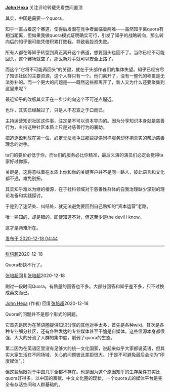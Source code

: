 [**John Hexa**](https://www.zhihu.com/people/mcbig)
关注评论转载先看空间置顶
>
其实，中国是需要一个quora。  
  >
知乎一直占着这个赛道，使得后发潜在竞争者面临着两难——虽然知乎离quora有相当距离，但如果我做quora模式证明确实可行，引发了知乎的战略转向，那么转向后的知乎很可能凭借积累打败我，导致我投资失败。  
  >
所有人都在等知乎转型到真正离开这个赛道，想要回头也回不了。当你已经不可能回头，这个赛场就空了。那么新对手就可以安全上路了。  
  >
>  
而这个“它将不可能再回头”的关键，就在于头部作者们的集体失望。知乎已经穷尽了知识社区的主要资源，这个人群只有一个。他们离开了，没有一整代的积累是无法弥补的。而一个更大的问题是——既然这些都离开了，新人又为什么还要聚集到这里来呢？  
  >
最近知乎的改版其实正在一步步的向这个不可逆点逼近。  
  >
也许，其实已经越过了，只是人不忍宣之于口而已。  
  >
主持运营知识社区这件事，注定是不可以资本导向的。因为分享知识本身就是慈善行为，主持这种社区本质上只是对慈善行为的襄助。  
  >
 > 
把追逐盈利放在第一位，必定无法竞争过那些提供同样服务却怀抱真实的帮助慈善理念的对手。  
  >
  >
ta们的要价必低于你，而ta们的服务必比你精准，最后义演的演员们必定会觉得ta家好过你家。  
  >
  >
  >
关键是，这将意味着在本质上你和你的关键客户并不是同一路人，彼此语言和文化都不通，难免别扭。  
  >
其实知乎难以为继的根源，在于社科领域对于慈善性群体的自我治理缺少深刻的理论准备和实践探讨。  
  >
于是到了迷茫处、纠结处，就无法避免要回到自己熟知的“资本运营”老路。  
  >
唯一熟知的，却是错的。即使知道不对，但这至少是the devil i know。  
  >
这才是两难所在。

[发布于 2020-12-18 04:44](https://www.zhihu.com/pin/1323126265734287360)

---

[张培超](https://www.zhihu.com/people/starforever)2020-12-18
>
Quora都快不行了。

[张培超](https://www.zhihu.com/people/starforever)回复[张培超](https://www.zhihu.com/people/starforever)2020-12-18
>
刷过一段时间Quora。有质量的回答也不多。大部分回答和知乎差不多，只不过换成英文而已。

[John Hexa](https://www.zhihu.com/people/mcbig)​ (作者) 回复[张培超](https://www.zhihu.com/people/starforever)2020-12-18
>
Quora的问题并不是那个形式的问题。  
  >
它首先是因为在英语圈提供知识分享的其他对手太多，首先是各种wiki、其次是各种专业细分社区，还有各种发达的专业媒体甚至干脆是自媒体。这些信源本身都很强，大大的分流了人群的集中度，削弱了quora的生态。  
  >
第二因为在英语区里没有足够大的统一文化国家，说起来似乎大家都说英语，但其实大家生活在不同场域、关心的问题彼此差距很大。（于是不可避免最后会沦为“印度媒体”。）  
  >
但这些局限对于中国几乎全都不存在。也是因为这个原因知乎的生存条件其实比quora好得多。以中国的禀赋、中文文化圈的现状，一个quora式的媒体平台是完全有存活空间和人群基础的。